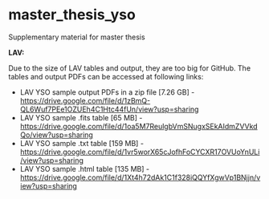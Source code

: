 # master_thesis_yso
Supplementary material for master thesis

**LAV:**

Due to the size of LAV tables and output, they are too big for GitHub. The tables and output PDFs can be accessed at following links: 

* LAV YSO sample output PDFs in a zip file [7.26 GB] - https://drive.google.com/file/d/1zBmQ-QL6Wuf7PEe1OZUEh4C1Htc44fUn/view?usp=sharing
* LAV YSO sample .fits table [65 MB] - https://drive.google.com/file/d/1oa5M7ReulgbVmSNugxSEkAIdmZVVkdQo/view?usp=sharing
* LAV YSO sample .txt table [159 MB] - https://drive.google.com/file/d/1vr5worX65cJofhFoCYCXR17OVUoYnULi/view?usp=sharing
* LAV YSO sample .html table [135 MB] - https://drive.google.com/file/d/1Xt4h72dAk1C1f328iQQYfXgwVp1BNjjn/view?usp=sharing

